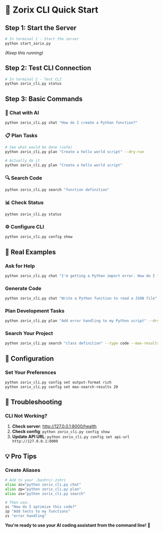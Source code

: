 # 🚀 Zorix CLI Quick Start

## Step 1: Start the Server
```bash
# In terminal 1 - Start the server
python start_zorix.py
```
*(Keep this running)*

## Step 2: Test CLI Connection
```bash
# In terminal 2 - Test CLI
python zorix_cli.py status
```

## Step 3: Basic Commands

### 💬 Chat with AI
```bash
python zorix_cli.py chat "How do I create a Python function?"
```

### 📋 Plan Tasks
```bash
# See what would be done (safe)
python zorix_cli.py plan "Create a hello world script" --dry-run

# Actually do it
python zorix_cli.py plan "Create a hello world script"
```

### 🔍 Search Code
```bash
python zorix_cli.py search "function definition"
```

### 📊 Check Status
```bash
python zorix_cli.py status
```

### ⚙️ Configure CLI
```bash
python zorix_cli.py config show
```

## 🎯 Real Examples

### Ask for Help
```bash
python zorix_cli.py chat "I'm getting a Python import error. How do I fix it?"
```

### Generate Code
```bash
python zorix_cli.py chat "Write a Python function to read a JSON file"
```

### Plan Development Tasks
```bash
python zorix_cli.py plan "Add error handling to my Python script" --dry-run
```

### Search Your Project
```bash
python zorix_cli.py search "class definition" --type code --max-results 5
```

## 🔧 Configuration

### Set Your Preferences
```bash
python zorix_cli.py config set output-format rich
python zorix_cli.py config set max-search-results 20
```

## 🚨 Troubleshooting

### CLI Not Working?
1. **Check server**: http://127.0.0.1:8000/health
2. **Check config**: `python zorix_cli.py config show`
3. **Update API URL**: `python zorix_cli.py config set api-url http://127.0.0.1:8000`

## 💡 Pro Tips

### Create Aliases
```bash
# Add to your .bashrc/.zshrc
alias zc="python zorix_cli.py chat"
alias zp="python zorix_cli.py plan"
alias zs="python zorix_cli.py search"

# Then use:
zc "How do I optimize this code?"
zp "Add tests to my functions"
zs "error handling"
```

**You're ready to use your AI coding assistant from the command line!** 🤖